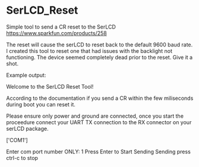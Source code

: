 # SerLCD_Reset
Simple tool to send a CR reset to the SerLCD
https://www.sparkfun.com/products/258

The reset will cause the serLCD to reset back to the default 9600 baud rate. I created this tool to reset one that had issues with
the backlight not functioning. The device seemed completely dead prior to the reset. Give it a shot.

Example output:

Welcome to the SerLCD Reset Tool!

According to the documentation if you send a CR within the few miliseconds during boot you can reset it.

Please ensure only power and ground are connected, once you start the proceedure connect your UART TX connection to the RX connector on your serLCD package.

['COM1']

Enter com port number ONLY: 1
Press Enter to Start Sending
Sending
press ctrl-c to stop
